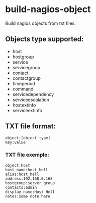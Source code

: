 # build-nagios-object
Build nagios objects from txt files.

## Objects type supported:
* host
* hostgroup
* service
* servicegroup
* contact
* contactgroup
* timeperiod
* command
* servicedependency
* serviceescalation
* hostextinfo
* serviceextinfo

## TXT file format:
    object:[object type]
    key:value

### TXT file exemple:
    object:host
    host_name:host_hell
    alias:host_hell
    address:192.168.0.168
    hostgroup:server_group
    contacts:admin
    display_name:Host Hell
    notes:some note here
